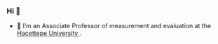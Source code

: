 ### Hi 👋
- 🔭 I’m  an Associate Professor of measurement and evaluation at the <a href="https://avesis.hacettepe.edu.tr/katalay"> 
Hacettepe University </a>.

<!--
- [![Research gate](https://img.shields.io/badge/-Research%20Gate-green.svg?style=flat-square&logo=researchgate&logoColor=white&colorB=616161&labelColor=00BFA5)]([https://www.researchgate.net/profile/Okan-Bulut-2](https://www.researchgate.net/profile/Kubra-Atalay-Kabasakal))


- [![LinkedIn](https://img.shields.io/badge/LinkedIn-0077B5?style=for-the-badge&logo=linkedin&logoColor=white)]([https://www.linkedin.com/in/drokanbulut]([https://www.linkedin.com/in/k%C3%BCbra-atalay-kabasakal-218a7131/)](https://www.linkedin.com/in/k%C3%BCbra-atalay-kabasakal-218a7131/))


<!--
**atalay-k/atalay-k** is a ✨ _special_ ✨ repository because its `README.md` (this file) appears on your GitHub profile.

Here are some ideas to get you started:


